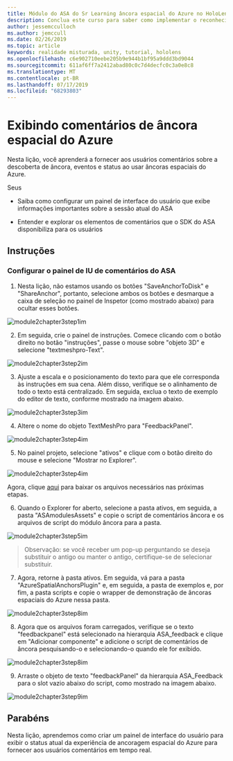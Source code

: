 ```yaml
---
title: Módulo do ASA do Sr Learning âncora espacial do Azure no HoloLens 2
description: Conclua este curso para saber como implementar o reconhecimento facial do Azure em um aplicativo de realidade misturada.
author: jessemcculloch
ms.author: jemccull
ms.date: 02/26/2019
ms.topic: article
keywords: realidade misturada, unity, tutorial, hololens
ms.openlocfilehash: c6e902710eebe205b9e944b1bf95a9ddd3bd9044
ms.sourcegitcommit: 611af6ff7a2412abad80c0c7d4decfc0c3a0e8c8
ms.translationtype: MT
ms.contentlocale: pt-BR
ms.lasthandoff: 07/17/2019
ms.locfileid: "68293803"
---
```

# <a name="displaying-azure-spatial-anchor-feedback"></a>Exibindo comentários de âncora espacial do Azure

Nesta lição, você aprenderá a fornecer aos usuários comentários sobre a descoberta de âncora, eventos e status ao usar âncoras espaciais do Azure.

Seus

* Saiba como configurar um painel de interface do usuário que exibe informações importantes sobre a sessão atual do ASA

* Entender e explorar os elementos de comentários que o SDK do ASA disponibiliza para os usuários

## <a name="instructions"></a>Instruções

### <a name="set-up-asa-feedback-ui-panel"></a>Configurar o painel de IU de comentários do ASA

1. Nesta lição, não estamos usando os botões "SaveAnchorToDisk" e "ShareAnchor", portanto, selecione ambos os botões e desmarque a caixa de seleção no painel de Inspetor (como mostrado abaixo) para ocultar esses botões.
   

![module2chapter3step1im](images/module2chapter3step1im.PNG)

2. Em seguida, crie o painel de instruções. Comece clicando com o botão direito no botão "instruções", passe o mouse sobre "objeto 3D" e selecione "textmeshpro-Text".

![module2chapter3step2im](images/module2chapter3step2im.PNG)

3. Ajuste a escala e o posicionamento do texto para que ele corresponda às instruções em sua cena. Além disso, verifique se o alinhamento de todo o texto está centralizado. Em seguida, exclua o texto de exemplo do editor de texto, conforme mostrado na imagem abaixo.

![module2chapter3step3im](images/module2chapter3step3im.PNG)

4. Altere o nome do objeto TextMeshPro para "FeedbackPanel".
   

![module2chapter3step4im](images/module2chapter3step4im.PNG)

5. No painel projeto, selecione "ativos" e clique com o botão direito do mouse e selecione "Mostrar no Explorer".
   

![module2chapter3step4im](images/module2chapter3step5im.PNG)

Agora, clique [aqui](https://onedrive.live.com/?authkey=%21ABXEC8PvyQu8Qd8&id=5B7335C4342BCB0E%21395636&cid=5B7335C4342BCB0E) para baixar os arquivos necessários nas próximas etapas.

6. Quando o Explorer for aberto, selecione a pasta ativos, em seguida, a pasta "ASAmodulesAssets" e copie o script de comentários âncora e os arquivos de script do módulo âncora para a pasta. 

![module2chapter3step5im](images/module2chapter3step6im.PNG)

> Observação: se você receber um pop-up perguntando se deseja substituir o antigo ou manter o antigo, certifique-se de selecionar substituir.

7. Agora, retorne à pasta ativos. Em seguida, vá para a pasta "AzureSpatialAnchorsPlugin" e, em seguida, a pasta de exemplos e, por fim, a pasta scripts e copie o wrapper de demonstração de âncoras espaciais do Azure nessa pasta. 

![module2chapter3step8im](images/module2chapter3step7im.PNG)

8. Agora que os arquivos foram carregados, verifique se o texto "feedbackpanel" está selecionado na hierarquia ASA_feedback e clique em "Adicionar componente" e adicione o script de comentários de âncora pesquisando-o e selecionando-o quando ele for exibido. 

![module2chapter3step8im](images/module2chapter3step8im.PNG)

9. Arraste o objeto de texto "feedbackPanel" da hierarquia ASA_Feedback para o slot vazio abaixo do script, como mostrado na imagem abaixo. 

![module2chapter3step9im](images/module2chapter3step9im.PNG)

## <a name="congratulations"></a>Parabéns

Nesta lição, aprendemos como criar um painel de interface do usuário para exibir o status atual da experiência de ancoragem espacial do Azure para fornecer aos usuários comentários em tempo real.


